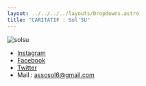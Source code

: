 ```yaml
---
layout: ../../../../layouts/Dropdowns.astro
title: "CARITATIF : Sol'SU"
---
```

![solsu](/assets/assos/solsu.png)  
- [Instagram](https://www.instagram.com/solsu.p6/)  
- [Facebook]()
- [Twitter](https://twitter.com/AGEParis)    
- Mail : assosol6@gmail.com